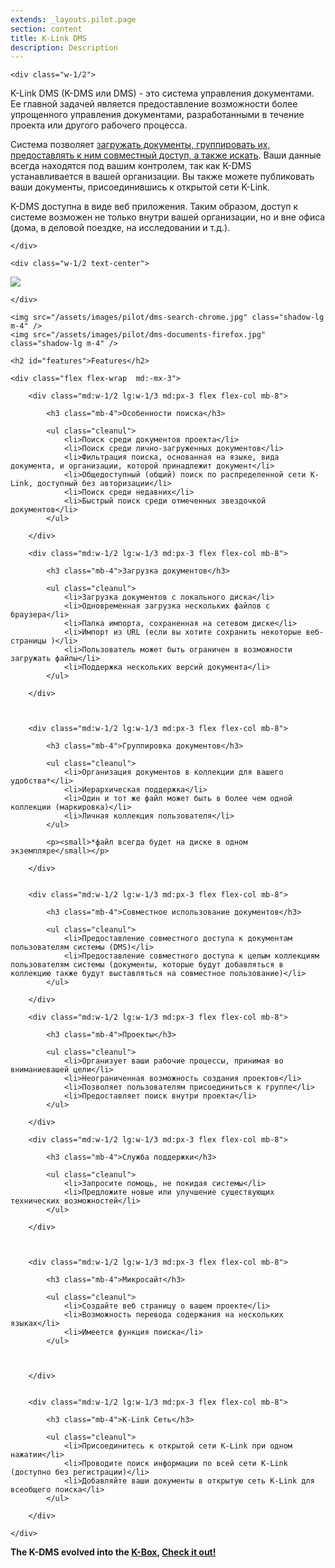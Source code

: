 ```yaml
---
extends: _layouts.pilot.page
section: content
title: K-Link DMS
description: Description
---
```


<div class="flex">
		
	<div class="w-1/2">

<p>K-Link DMS (K-DMS или DMS) - это система управления документами. Ее главной задачей является предоставление возможности более упрощенного управления документами, разработанными в течение проекта или другого рабочего процесса.</p>

<p>Система позволяет <a href="#features">загружать документы, группировать их, предоставлять к ним совместный доступ, а также искать</a>. Ваши данные всегда находятся под вашим контролем, так как K-DMS устанавливается в вашей организации. Вы также можете публиковать ваши документы, присоединившись к открытой сети K-Link.</p>

<p>K-DMS  доступна в виде веб приложения. Таким образом, доступ к системе возможен не только внутри вашей организации, но и вне офиса (дома, в деловой поездке, на исследовании и т.д.).</p>

	</div>

	<div class="w-1/2 text-center">

<img src="/assets/images/pilot/dms-login-edge.jpg" class="shadow-lg m-4 -mt-8" />

	</div>

</div>


<div class="flex justify-between -mx-4">
	
	<img src="/assets/images/pilot/dms-search-chrome.jpg" class="shadow-lg m-4" />
	<img src="/assets/images/pilot/dms-documents-firefox.jpg"  class="shadow-lg m-4" />

</div>



<div class="mt-8">

	<h2 id="features">Features</h2>

	<div class="flex flex-wrap  md:-mx-3">
		
		<div class="md:w-1/2 lg:w-1/3 md:px-3 flex flex-col mb-8">

			<h3 class="mb-4">Особенности поиска</h3>
			
			<ul class="cleanul">
				<li>Поиск среди документов проекта</li>
				<li>Поиск среди лично-загруженных документов</li>
				<li>Фильтрация поиска, основанная на языке, вида документа, и организации, которой принадлежит документ</li>
				<li>Общедоступный (общий) поиск по распределенной сети K-Link, доступный без авторизации</li>
				<li>Поиск среди недавних</li>
				<li>Быстрый поиск среди отмеченных звездочкой документов</li>
			</ul>
			
		</div>
		
		<div class="md:w-1/2 lg:w-1/3 md:px-3 flex flex-col mb-8">

			<h3 class="mb-4">Загрузка документов</h3>
			
			<ul class="cleanul">
				<li>Загрузка документов с локального диска</li>
				<li>Одновременная загрузка нескольких файлов с браузера</li>
				<li>Папка импорта, сохраненная на сетевом диске</li>
				<li>Импорт из URL (если вы хотите сохранить некоторые веб-страницы )</li>
				<li>Пользователь может быть ограничен в возможности загружать файлы</li>
				<li>Поддержка нескольких версий документа</li>
			</ul>
			
		</div>

		

		<div class="md:w-1/2 lg:w-1/3 md:px-3 flex flex-col mb-8">

			<h3 class="mb-4">Группировка документов</h3>
			
			<ul class="cleanul">
				<li>Организация документов в коллекции для вашего удобства*</li>
				<li>Иерархическая поддержка</li>
				<li>Один и тот же файл может быть в более чем одной коллекции (маркировка)</li>
				<li>Личная коллекция пользователя</li>
			</ul>
			
			<p><small>*файл всегда будет на диске в одном экземпляре</small></p>
			
		</div>

	
		<div class="md:w-1/2 lg:w-1/3 md:px-3 flex flex-col mb-8">

			<h3 class="mb-4">Совместное использование документов</h3>
			
			<ul class="cleanul">
				<li>Предоставление совместного доступа к документам пользователям системы (DMS)</li>
				<li>Предоставление совместного доступа к целым коллекциям пользователям системы (документы, которые будут добавляться в коллекцию также будут выставляться на совместное пользование)</li>
			</ul>

		</div>
		
		<div class="md:w-1/2 lg:w-1/3 md:px-3 flex flex-col mb-8">

			<h3 class="mb-4">Проекты</h3>
			
			<ul class="cleanul">
				<li>Организует ваши рабочие процессы, принимая во вниманиевашей цели</li>
				<li>Неограниченная возможность создания проектов</li>
				<li>Позволяет пользователям присоединиться к группе</li>
				<li>Предоставляет поиск внутри проекта</li>
			</ul>
			
		</div>
		
		<div class="md:w-1/2 lg:w-1/3 md:px-3 flex flex-col mb-8">

			<h3 class="mb-4">Служба поддержки</h3>
			
			<ul class="cleanul">
				<li>Запросите помощь, не покидая системы</li>
				<li>Предложите новые или улучшение существующих технических возможностей</li>
			</ul>
			
		</div>

		

		<div class="md:w-1/2 lg:w-1/3 md:px-3 flex flex-col mb-8">

			<h3 class="mb-4">Микросайт</h3>
			
			<ul class="cleanul">
				<li>Создайте веб страницу о вашем проекте</li>
				<li>Возможность перевода содержания на нескольких языках</li>
				<li>Имеется функция поиска</li>
			</ul>
			
			
			
		</div>

	
		<div class="md:w-1/2 lg:w-1/3 md:px-3 flex flex-col mb-8">

			<h3 class="mb-4">K-Link Сеть</h3>
			
			<ul class="cleanul">
				<li>Присоединитесь к открытой сети K-Link при одном нажатии</li>
				<li>Проводите поиск информации по всей сети K-Link (доступно без регистрации)</li>
				<li>Добавляйте ваши документы в открытую сеть K-Link для всеобщего поиска</li>
			</ul>
			
		</div>
		
	</div>
	
	
</div>

<div class="bg-yellow-light shadow-lg p-4 my-8">

<strong>The K-DMS evolved into the <a href="https://github.com/k-box/k-box">K-Box</a>, <a href="https://github.com/k-box/k-box">Check it out!</a></strong>
	
</div>